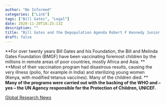 ```yaml
---
author: "Be Informed"
categories: ["Link"]
tags: ["Bill Gates", "Legal"]
date: 2020-11-20T18:25:13Z
description: ""
title: "Bill Gates and the Depopulation Agenda Robert F Kennedy Junior Calls for an Investigation"
draft: false
---
```


**For over twenty years Bill Gates and his Foundation, the Bill and Melinda Gates Foundation (BMGF) have been vaccinating foremost children by the millions in remote areas of poor countries, mostly Africa and Asia.   **
**Most of their vaccination program had disastrous results, causing the very illness (polio, for example in India) and sterilizing young women (Kenya, with modified tetanus vaccines). Many of the children died.  **
**Many of the programs were carried out with the backing of the WHO and – yes – the UN Agency responsible for the Protection of Children, UNICEF.**  

[Global Research News](https://www.globalresearch.ca/bill-gates-and-the-depopulation-agenda-robert-f-kennedy-junior-calls-for-an-investigation/5710021)

